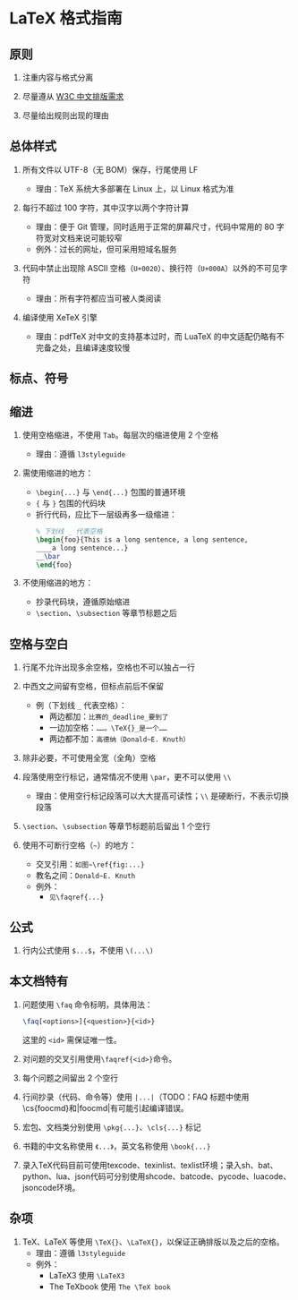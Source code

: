 # LaTeX 格式指南

## 原则

1. 注重内容与格式分离

1. 尽量遵从 [W3C 中文排版需求](https://w3c.github.io/clreq/)

1. 尽量给出规则出现的理由

## 总体样式

1. 所有文件以 UTF-8（无 BOM）保存，行尾使用 LF
    - 理由：TeX 系统大多部署在 Linux 上，以 Linux 格式为准

1. 每行不超过 100 字符，其中汉字以两个字符计算
    - 理由：便于 Git 管理，同时适用于正常的屏幕尺寸，代码中常用的 80 字符宽对文档来说可能较窄
    - 例外：过长的网址，但可采用短域名服务

1. 代码中禁止出现除 ASCII 空格（`U+0020`）、换行符（`U+000A`）以外的不可见字符
    - 理由：所有字符都应当可被人类阅读

1. 编译使用 XeTeX 引擎
    - 理由：pdfTeX 对中文的支持基本过时，而 LuaTeX 的中文适配仍略有不完备之处，且编译速度较慢

## 标点、符号

## 缩进

1. 使用空格缩进，不使用 `Tab`。每层次的缩进使用 2 个空格
    - 理由：遵循 `l3styleguide`

1. 需使用缩进的地方：
    - `\begin{...}` 与 `\end{...}` 包围的普通环境
    - `{` 与 `}` 包围的代码块
    - 折行代码，应比下一层级再多一级缩进：
        ```latex
        % 下划线 _ 代表空格
        \begin{foo}{This is a long sentence, a long sentence,
        ____a long sentence...}
        __\bar
        \end{foo}
        ```

1. 不使用缩进的地方：
    - 抄录代码块，遵循原始缩进
    - `\section`、`\subsection` 等章节标题之后

## 空格与空白

1. 行尾不允许出现多余空格，空格也不可以独占一行

1. 中西文之间留有空格，但标点前后不保留
    - 例（下划线 `_` 代表空格）：
        - 两边都加：`比赛的_deadline_要到了`
        - 一边加空格：`……。\TeX{}_是一个……`
        - 两边都不加：`高德纳（Donald~E. Knuth）`

1. 除非必要，不可使用全宽（全角）空格

1. 段落使用空行标记，通常情况不使用 `\par`，更不可以使用 `\\`
    - 理由：使用空行标记段落可以大大提高可读性；`\\` 是硬断行，不表示切换段落

1. `\section`、`\subsection` 等章节标题前后留出 1 个空行

1. 使用不可断行空格（`~`）的地方：
    - 交叉引用：`如图~\ref{fig:...}`
    - 教名之间：`Donald~E. Knuth`
    - 例外：
        - `见\faqref{...}`

## 公式

1. 行内公式使用 `$...$`，不使用 `\(...\)`

## 本文档特有

1. 问题使用 `\faq` 命令标明，具体用法：
    ```latex
    \faq[<options>]{<question>}{<id>}
    ```
    这里的 `<id>` 需保证唯一性。
    
1. 对问题的交叉引用使用`\faqref{<id>}`命令。

1. 每个问题之间留出 2 个空行

1. 行间抄录（代码、命令等）使用 `|...|`（TODO：FAQ 标题中使用\cs{foocmd}和|foocmd|有可能引起编译错误。

1. 宏包、文档类分别使用 `\pkg{...}`、`\cls{...}` 标记

1. 书籍的中文名称使用 `《...》`，英文名称使用 `\book{...}`

1. 录入TeX代码目前可使用texcode、texinlist、texlist环境；录入sh、bat、python、lua、json代码可分别使用shcode、batcode、pycode、luacode、jsoncode环境。

## 杂项

1. TeX、LaTeX 等使用 `\TeX{}`、`\LaTeX{}`，以保证正确排版以及之后的空格。
    - 理由：遵循 `l3styleguide`
    - 例外：
        - LaTeX3 使用 `\LaTeX3`
        - The TeXbook 使用 `The \TeX book`
